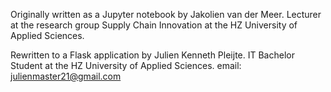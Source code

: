 Originally written as a Jupyter notebook by Jakolien van der Meer.
Lecturer at the research group Supply Chain Innovation at the HZ University of Applied Sciences.

Rewritten to a Flask application by Julien Kenneth Pleijte.
IT Bachelor Student at the HZ University of Applied Sciences.
email: [julienmaster21@gmail.com](mailto:julienmaster21@gmail.com?subject=Transport%20Kompas)